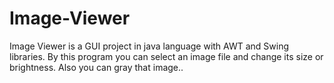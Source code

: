 # Image-Viewer
Image Viewer is a GUI project in java language with AWT and Swing libraries. By this program you can select an image file and change its size or brightness. Also you can gray that image..
